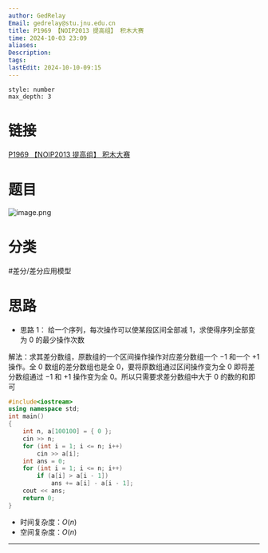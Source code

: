 ```yaml
---
author: GedRelay
Email: gedrelay@stu.jnu.edu.cn
title: P1969 【NOIP2013 提高组】 积木大赛
time: 2024-10-03 23:09
aliases: 
Description: 
tags: 
lastEdit: 2024-10-10-09:15
---
```


```toc
style: number
max_depth: 3
```

# 链接
[P1969 【NOIP2013 提高组】 积木大赛](https://www.luogu.com.cn/problem/P1969) 

# 题目
![image.png](https://ged-pic-bed.oss-cn-guangzhou.aliyuncs.com/img/202410032309526.png)


# 分类
#差分/差分应用模型 

# 思路
- 思路 1：
给一个序列，每次操作可以使某段区间全部减 ${1 }$，求使得序列全部变为 $0$ 的最少操作次数

解法：求其差分数组，原数组的一个区间操作操作对应差分数组一个 $-1$ 和一个 $+1$ 操作。全 $0$ 数组的差分数组也是全 $0$，要将原数组通过区间操作变为全 $0$ 即将差分数组通过 $-1$ 和 $+1$ 操作变为全 $0$。所以只需要求差分数组中大于 $0$ 的数的和即可

```cpp
#include<iostream>
using namespace std;
int main() 
{
	int n, a[100100] = { 0 };
	cin >> n;
	for (int i = 1; i <= n; i++)
		cin >> a[i];
	int ans = 0;
	for (int i = 1; i <= n; i++)
		if (a[i] > a[i - 1])
			ans += a[i] - a[i - 1];
	cout << ans;
	return 0;
}
```


- 时间复杂度：${O\left( n \right)  }$ 
- 空间复杂度：${O\left( n \right)  }$ 


---

